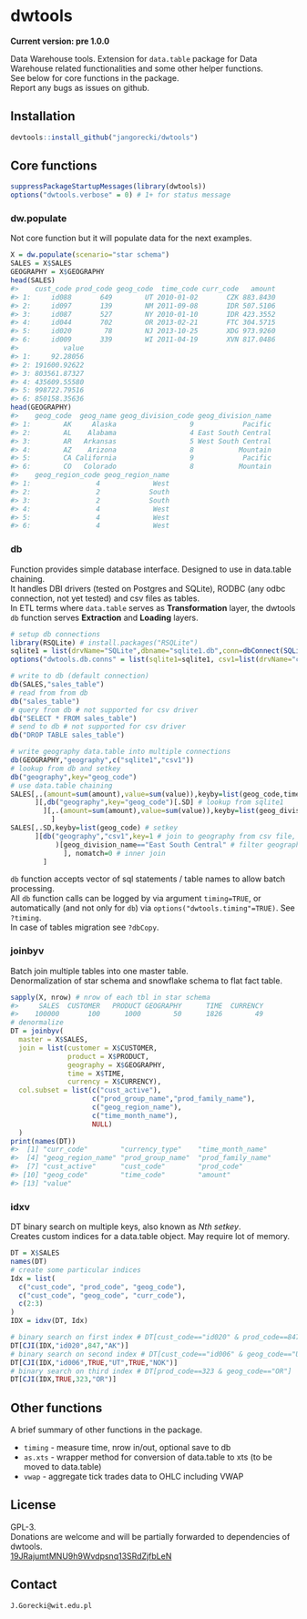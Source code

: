 # dwtools

**Current version: pre 1.0.0**  

Data Warehouse tools. Extension for `data.table` package for Data Warehouse related functionalities and some other helper functions.  
See below for core functions in the package.  
Report any bugs as issues on github.

## Installation

```r
devtools::install_github("jangorecki/dwtools")
```

## Core functions

```r
suppressPackageStartupMessages(library(dwtools))
options("dwtools.verbose" = 0) # 1+ for status message
```

### dw.populate
Not core function but it will populate data for the next examples.  

```r
X = dw.populate(scenario="star schema")
SALES = X$SALES
GEOGRAPHY = X$GEOGRAPHY
head(SALES)
#>    cust_code prod_code geog_code  time_code curr_code   amount
#> 1:     id088       649        UT 2010-01-02       CZK 883.8430
#> 2:     id097       139        NM 2011-09-08       IDR 507.5106
#> 3:     id087       527        NY 2010-01-10       IDR 423.3552
#> 4:     id044       702        OR 2013-02-21       FTC 304.5715
#> 5:     id020        78        NJ 2013-10-25       XDG 973.9260
#> 6:     id009       339        WI 2011-04-19       XVN 817.0486
#>           value
#> 1:     92.28056
#> 2: 191600.92622
#> 3: 803561.87327
#> 4: 435609.55580
#> 5: 998722.79516
#> 6: 850158.35636
head(GEOGRAPHY)
#>    geog_code  geog_name geog_division_code geog_division_name
#> 1:        AK     Alaska                  9            Pacific
#> 2:        AL    Alabama                  4 East South Central
#> 3:        AR   Arkansas                  5 West South Central
#> 4:        AZ    Arizona                  8           Mountain
#> 5:        CA California                  9            Pacific
#> 6:        CO   Colorado                  8           Mountain
#>    geog_region_code geog_region_name
#> 1:                4             West
#> 2:                2            South
#> 3:                2            South
#> 4:                4             West
#> 5:                4             West
#> 6:                4             West
```

### db
Function provides simple database interface. Designed to use in data.table chaining.  
It handles DBI drivers (tested on Postgres and SQLite), RODBC (any odbc connection, not yet tested) and csv files as tables.  
In ETL terms where `data.table` serves as **Transformation** layer, the dwtools `db` function serves **Extraction** and **Loading** layers.  

```r
# setup db connections
library(RSQLite) # install.packages("RSQLite")
sqlite1 = list(drvName="SQLite",dbname="sqlite1.db",conn=dbConnect(SQLite(), dbname="sqlite1.db"))
options("dwtools.db.conns" = list(sqlite1=sqlite1, csv1=list(drvName="csv")))

# write to db (default connection)
db(SALES,"sales_table")
# read from from db
db("sales_table")
# query from db # not supported for csv driver
db("SELECT * FROM sales_table")
# send to db # not supported for csv driver
db("DROP TABLE sales_table")

# write geography data.table into multiple connections
db(GEOGRAPHY,"geography",c("sqlite1","csv1"))
# lookup from db and setkey
db("geography",key="geog_code")
# use data.table chaining
SALES[,.(amount=sum(amount),value=sum(value)),keyby=list(geog_code,time_code) # aggr to geog_code, time_code
      ][,db("geography",key="geog_code")[.SD] # lookup from sqlite1
        ][,.(amount=sum(amount),value=sum(value)),keyby=list(geog_division_name,time_code) # aggr to division_code, time_code
          ]
SALES[,.SD,keyby=list(geog_code) # setkey
      ][db("geography","csv1",key=1 # join to geography from csv file, setkey on first column
           )[geog_division_name=="East South Central" # filter geography to one division_name
             ], nomatch=0 # inner join
        ]
```
`db` function accepts vector of sql statements / table names to allow batch processing.  
All `db` function calls can be logged by via argument `timing=TRUE`, or automatically (and not only for `db`) via `options("dwtools.timing"=TRUE)`. See `?timing`.    
In case of tables migration see `?dbCopy`.

### joinbyv
Batch join multiple tables into one master table.  
Denormalization of star schema and snowflake schema to flat fact table.  

```r
sapply(X, nrow) # nrow of each tbl in star schema
#>     SALES  CUSTOMER   PRODUCT GEOGRAPHY      TIME  CURRENCY 
#>    100000       100      1000        50      1826        49
# denormalize 
DT = joinbyv(
  master = X$SALES,
  join = list(customer = X$CUSTOMER,
              product = X$PRODUCT,
              geography = X$GEOGRAPHY,
              time = X$TIME,
              currency = X$CURRENCY),
  col.subset = list(c("cust_active"),
                    c("prod_group_name","prod_family_name"),
                    c("geog_region_name"),
                    c("time_month_name"),
                    NULL)
  )
print(names(DT))
#>  [1] "curr_code"        "currency_type"    "time_month_name" 
#>  [4] "geog_region_name" "prod_group_name"  "prod_family_name"
#>  [7] "cust_active"      "cust_code"        "prod_code"       
#> [10] "geog_code"        "time_code"        "amount"          
#> [13] "value"
```

### idxv
DT binary search on multiple keys, also known as *Nth setkey*.  
Creates custom indices for a data.table object. May require lot of memory.  

```r
DT = X$SALES
names(DT)
# create some particular indices
Idx = list(
  c("cust_code", "prod_code", "geog_code"),
  c("cust_code", "geog_code", "curr_code"),
  c(2:3)
)
IDX = idxv(DT, Idx)

# binary search on first index # DT[cust_code=="id020" & prod_code==847 & geog_code=="AK"]
DT[CJI(IDX,"id020",847,"AK")]
# binary search on second index # DT[cust_code=="id006" & geog_code=="UT" & curr_code=="NOK"]
DT[CJI(IDX,"id006",TRUE,"UT",TRUE,"NOK")]
# binary search on third index # DT[prod_code==323 & geog_code=="OR"]
DT[CJI(IDX,TRUE,323,"OR")]
```

## Other functions
A brief summary of other functions in the package.  
* `timing` - measure time, nrow in/out, optional save to db
* `as.xts` - wrapper method for conversion of data.table to xts (to be moved to data.table)
* `vwap` - aggregate tick trades data to OHLC including VWAP

## License
GPL-3.  
Donations are welcome and will be partially forwarded to dependencies of dwtools.  
[19JRajumtMNU9h9Wvdpsnq13SRdZjfbLeN](https://blockchain.info/address/19JRajumtMNU9h9Wvdpsnq13SRdZjfbLeN)

## Contact
`J.Gorecki@wit.edu.pl`

